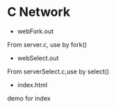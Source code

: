 # C Network

- webFork.out

 From server.c, use by fork()

- webSelect.out

From serverSelect.c,use by select()

- index.html

demo for index

